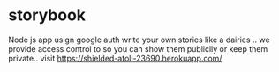 # storybook
Node js app usign google auth 
write your own stories like a dairies .. we provide access control to  so you can show them publiclly or keep them private..
visit
https://shielded-atoll-23690.herokuapp.com/
